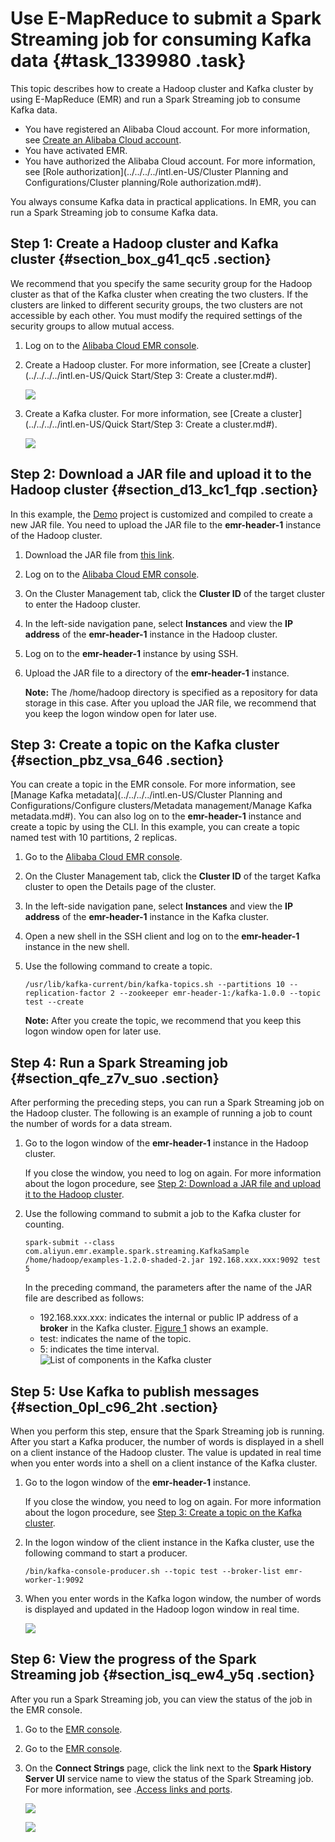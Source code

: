 # Use E-MapReduce to submit a Spark Streaming job for consuming Kafka data {#task_1339980 .task}

This topic describes how to create a Hadoop cluster and Kafka cluster by using E-MapReduce \(EMR\) and run a Spark Streaming job to consume Kafka data.

-   You have registered an Alibaba Cloud account. For more information, see [Create an Alibaba Cloud account](https://www.alibabacloud.com/help/doc-detail/50482.htm).
-   You have activated EMR.
-   You have authorized the Alibaba Cloud account. For more information, see [Role authorization](../../../../intl.en-US/Cluster Planning and Configurations/Cluster planning/Role authorization.md#).

You always consume Kafka data in practical applications. In EMR, you can run a Spark Streaming job to consume Kafka data.

## Step 1: Create a Hadoop cluster and Kafka cluster {#section_box_g41_qc5 .section}

We recommend that you specify the same security group for the Hadoop cluster as that of the Kafka cluster when creating the two clusters. If the clusters are linked to different security groups, the two clusters are not accessible by each other. You must modify the required settings of the security groups to allow mutual access.

1.  Log on to the [Alibaba Cloud EMR console](https://emr.console.aliyun.com).
2.  Create a Hadoop cluster. For more information, see [Create a cluster](../../../../intl.en-US/Quick Start/Step 3: Create a cluster.md#). 

    ![](http://static-aliyun-doc.oss-cn-hangzhou.aliyuncs.com/assets/img/1068351/156514223152748_en-US.png)

3.  Create a Kafka cluster. For more information, see [Create a cluster](../../../../intl.en-US/Quick Start/Step 3: Create a cluster.md#). 

    ![](http://static-aliyun-doc.oss-cn-hangzhou.aliyuncs.com/assets/img/1068351/156514223152756_en-US.png)


## Step 2: Download a JAR file and upload it to the Hadoop cluster {#section_d13_kc1_fqp .section}

In this example, the [Demo](https://github.com/aliyun/aliyun-emapreduce-demo) project is customized and compiled to create a new JAR file. You need to upload the JAR file to the **emr-header-1** instance of the Hadoop cluster.

1.  Download the JAR file from [this link](http://docs-aliyun.cn-hangzhou.oss.aliyun-inc.com/assets/attach/126974/cn_zh/1563960119361/examples-1.2.0-shaded-2.jar.zip).
2.  Log on to the [Alibaba Cloud EMR console](https://emr.console.aliyun.com).
3.  On the Cluster Management tab, click the **Cluster ID** of the target cluster to enter the Hadoop cluster.
4.  In the left-side navigation pane, select **Instances** and view the **IP address** of the **emr-header-1** instance in the Hadoop cluster.
5.  Log on to the **emr-header-1** instance by using SSH.
6.  Upload the JAR file to a directory of the **emr-header-1** instance. 

    **Note:** The /home/hadoop directory is specified as a repository for data storage in this case. After you upload the JAR file, we recommend that you keep the logon window open for later use.


## Step 3: Create a topic on the Kafka cluster {#section_pbz_vsa_646 .section}

You can create a topic in the EMR console. For more information, see [Manage Kafka metadata](../../../../intl.en-US/Cluster Planning and Configurations/Configure clusters/Metadata management/Manage Kafka metadata.md#). You can also log on to the **emr-header-1** instance and create a topic by using the CLI. In this example, you can create a topic named test with 10 partitions, 2 replicas.

1.  Go to the [Alibaba Cloud EMR console](https://emr.console.aliyun.com).
2.  On the Cluster Management tab, click the **Cluster ID** of the target Kafka cluster to open the Details page of the cluster.
3.  In the left-side navigation pane, select **Instances** and view the **IP address** of the **emr-header-1** instance in the Kafka cluster.
4.  Open a new shell in the SSH client and log on to the **emr-header-1** instance in the new shell.
5.  Use the following command to create a topic. 

    ``` {#codeblock_119_g13_3pu}
    /usr/lib/kafka-current/bin/kafka-topics.sh --partitions 10 --replication-factor 2 --zookeeper emr-header-1:/kafka-1.0.0 --topic test --create
    ```

    **Note:** After you create the topic, we recommend that you keep this logon window open for later use.


## Step 4: Run a Spark Streaming job {#section_qfe_z7v_suo .section}

After performing the preceding steps, you can run a Spark Streaming job on the Hadoop cluster. The following is an example of running a job to count the number of words for a data stream.

1.  Go to the logon window of the **emr-header-1** instance in the Hadoop cluster. 

    If you close the window, you need to log on again. For more information about the logon procedure, see [Step 2: Download a JAR file and upload it to the Hadoop cluster](#section_d13_kc1_fqp).

2.  Use the following command to submit a job to the Kafka cluster for counting. 

    ``` {#codeblock_7dp_3o1_3ds}
    spark-submit --class com.aliyun.emr.example.spark.streaming.KafkaSample  /home/hadoop/examples-1.2.0-shaded-2.jar 192.168.xxx.xxx:9092 test 5
    ```

    In the preceding command, the parameters after the name of the JAR file are described as follows:

    -   192.168.xxx.xxx: indicates the internal or public IP address of a **broker** in the Kafka cluster. [Figure 1](#fig_q4m_t9y_c1d) shows an example.
    -   test: indicates the name of the topic.
    -   5: indicates the time interval.
    ![](images/52814_en-US.png "List of components in the Kafka cluster")


## Step 5: Use Kafka to publish messages {#section_0pl_c96_2ht .section}

When you perform this step, ensure that the Spark Streaming job is running. After you start a Kafka producer, the number of words is displayed in a shell on a client instance of the Hadoop cluster. The value is updated in real time when you enter words into a shell on a client instance of the Kafka cluster.

1.  Go to the logon window of the **emr-header-1** instance. 

    If you close the window, you need to log on again. For more information about the logon procedure, see [Step 3: Create a topic on the Kafka cluster](#section_pbz_vsa_646).

2.  In the logon window of the client instance in the Kafka cluster, use the following command to start a producer. 

    ``` {#codeblock_60n_8m8_azb}
    /bin/kafka-console-producer.sh --topic test --broker-list emr-worker-1:9092
    ```

3.  When you enter words in the Kafka logon window, the number of words is displayed and updated in the Hadoop logon window in real time. 

    ![](http://static-aliyun-doc.oss-cn-hangzhou.aliyuncs.com/assets/img/1068351/156514223252840_en-US.png)


## Step 6: View the progress of the Spark Streaming job {#section_isq_ew4_y5q .section}

After you run a Spark Streaming job, you can view the status of the job in the EMR console.

1.  Go to the [EMR console](https://emr.console.aliyun.com).
2.  Go to the [EMR console](https://partners-intl.console.aliyun.com/#/emr).
3.  On the **Connect Strings** page, click the link next to the **Spark History Server UI** service name to view the status of the Spark Streaming job. For more information, see .[Access links and ports](https://www.alibabacloud.com/help/doc-detail/89065.htm). 

    ![](http://static-aliyun-doc.oss-cn-hangzhou.aliyuncs.com/assets/img/1068351/156514223252852_en-US.png)

    ![](http://static-aliyun-doc.oss-cn-hangzhou.aliyuncs.com/assets/img/1068351/156514223252855_en-US.png)


